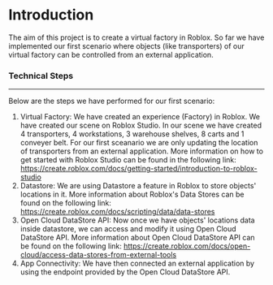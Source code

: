 # Introduction
The aim of this project is to create a virtual factory in Roblox. So far we have implemented our first scenario where objects (like transporters) of our virtual factory can be controlled from an external application.
### Technical Steps
-------------------
 Below are the steps we have performed for our first scenario:
1. Virtual Factory: We have created an experience (Factory) in Roblox. We have created our scene on Roblox Studio. In our scene we have created 4 transporters, 4 workstations, 3 warehouse shelves, 8 carts and 1 conveyer belt. For our first sceanario we are only updating the location of transporters from an external application. More information on how to get started with Roblox Studio can be found in the following link: https://create.roblox.com/docs/getting-started/introduction-to-roblox-studio   
2. Datastore: We are using Datastore a feature in Roblox to store objects' locations in it. More information about Roblox's Data Stores can be found on the following link: https://create.roblox.com/docs/scripting/data/data-stores
3. Open Cloud DataStore API: Now once we have objects' locations data inside datastore, we can access and modify it using Open Cloud DataStore API. More information about Open Cloud DataStore API can be found on the following link: https://create.roblox.com/docs/open-cloud/access-data-stores-from-external-tools  
4. App Connectivity: We have then connected an external application by using the endpoint provided by the Open Cloud DataStore API.
